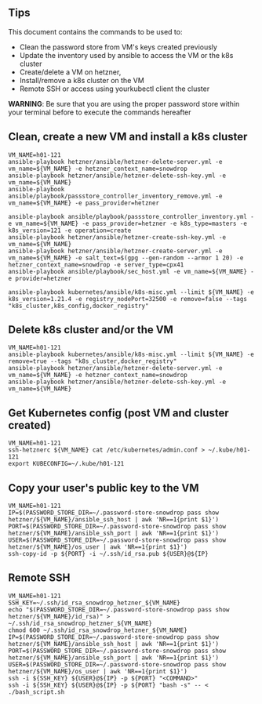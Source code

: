 ## Tips 

This document contains the commands to be used to:
- Clean the password store from VM's keys created previously
- Update the inventory used by ansible to access the VM or the k8s cluster 
- Create/delete a VM on hetzner,
- Install/remove a k8s cluster on the VM
- Remote SSH or access using yourkubectl client the cluster

**WARNING**: Be sure that you are using the proper password store within your terminal before to execute the commands hereafter

## Clean, create a new VM and install a k8s cluster
```
VM_NAME=h01-121
ansible-playbook hetzner/ansible/hetzner-delete-server.yml -e vm_name=${VM_NAME} -e hetzner_context_name=snowdrop
ansible-playbook hetzner/ansible/hetzner-delete-ssh-key.yml -e vm_name=${VM_NAME}
ansible-playbook ansible/playbook/passstore_controller_inventory_remove.yml -e vm_name=${VM_NAME} -e pass_provider=hetzner

ansible-playbook ansible/playbook/passstore_controller_inventory.yml -e vm_name=${VM_NAME} -e pass_provider=hetzner -e k8s_type=masters -e k8s_version=121 -e operation=create
ansible-playbook hetzner/ansible/hetzner-create-ssh-key.yml -e vm_name=${VM_NAME}
ansible-playbook hetzner/ansible/hetzner-create-server.yml -e vm_name=${VM_NAME} -e salt_text=$(gpg --gen-random --armor 1 20) -e hetzner_context_name=snowdrop -e server_type=cpx41
ansible-playbook ansible/playbook/sec_host.yml -e vm_name=${VM_NAME} -e provider=hetzner

ansible-playbook kubernetes/ansible/k8s-misc.yml --limit ${VM_NAME} -e k8s_version=1.21.4 -e registry_nodePort=32500 -e remove=false --tags "k8s_cluster,k8s_config,docker_registry"
```

## Delete k8s cluster and/or the VM
```
VM_NAME=h01-121
ansible-playbook kubernetes/ansible/k8s-misc.yml --limit ${VM_NAME} -e remove=true --tags "k8s_cluster,docker_registry" 
ansible-playbook hetzner/ansible/hetzner-delete-server.yml -e vm_name=${VM_NAME} -e hetzner_context_name=snowdrop
ansible-playbook hetzner/ansible/hetzner-delete-ssh-key.yml -e vm_name=${VM_NAME}
```

## Get Kubernetes config (post VM and cluster created)
```
VM_NAME=h01-121
ssh-hetznerc ${VM_NAME} cat /etc/kubernetes/admin.conf > ~/.kube/h01-121
export KUBECONFIG=~/.kube/h01-121
```

## Copy your user's public key to the VM
```
VM_NAME=h01-121
IP=$(PASSWORD_STORE_DIR=~/.password-store-snowdrop pass show hetzner/${VM_NAME}/ansible_ssh_host | awk 'NR==1{print $1}')
PORT=$(PASSWORD_STORE_DIR=~/.password-store-snowdrop pass show hetzner/${VM_NAME}/ansible_ssh_port | awk 'NR==1{print $1}')
USER=$(PASSWORD_STORE_DIR=~/.password-store-snowdrop pass show hetzner/${VM_NAME}/os_user | awk 'NR==1{print $1}')
ssh-copy-id -p ${PORT} -i ~/.ssh/id_rsa.pub ${USER}@${IP}
```

## Remote SSH
```
VM_NAME=h01-121
SSH_KEY=~/.ssh/id_rsa_snowdrop_hetzner_${VM_NAME}
echo "$(PASSWORD_STORE_DIR=~/.password-store-snowdrop pass show hetzner/${VM_NAME}/id_rsa)" > ~/.ssh/id_rsa_snowdrop_hetzner_${VM_NAME}
chmod 600 ~/.ssh/id_rsa_snowdrop_hetzner_${VM_NAME}
IP=$(PASSWORD_STORE_DIR=~/.password-store-snowdrop pass show hetzner/${VM_NAME}/ansible_ssh_host | awk 'NR==1{print $1}')
PORT=$(PASSWORD_STORE_DIR=~/.password-store-snowdrop pass show hetzner/${VM_NAME}/ansible_ssh_port | awk 'NR==1{print $1}')
USER=$(PASSWORD_STORE_DIR=~/.password-store-snowdrop pass show hetzner/${VM_NAME}/os_user | awk 'NR==1{print $1}')
ssh -i ${SSH_KEY} ${USER}@${IP} -p ${PORT} "<COMMAND>"
ssh -i ${SSH_KEY} ${USER}@${IP} -p ${PORT} "bash -s" -- < ./bash_script.sh
```
